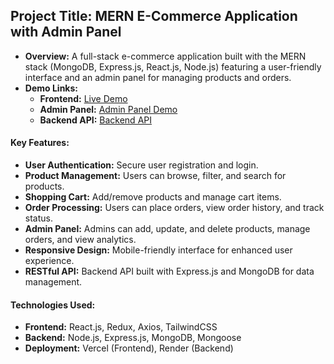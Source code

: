 



## Project Title: MERN E-Commerce Application with Admin Panel

- **Overview:** A full-stack e-commerce application built with the MERN stack (MongoDB, Express.js, React.js, Node.js) featuring a user-friendly interface and an admin panel for managing products and orders.
- **Demo Links:**
  - **Frontend:** [Live Demo](https://mern-e-commerce-app-ofhb.vercel.app/)
  - **Admin Panel:** [Admin Panel Demo](https://mern-e-commerce-app-admin.vercel.app/)
  - **Backend API:** [Backend API](https://mern-e-commerce-app-backend.onrender.com/)

  
#### Key Features:
- **User Authentication:** Secure user registration and login.
- **Product Management:** Users can browse, filter, and search for products.
- **Shopping Cart:** Add/remove products and manage cart items.
- **Order Processing:** Users can place orders, view order history, and track status.
- **Admin Panel:** Admins can add, update, and delete products, manage orders, and view analytics.
- **Responsive Design:** Mobile-friendly interface for enhanced user experience.
- **RESTful API:** Backend API built with Express.js and MongoDB for data management.

#### Technologies Used:
- **Frontend:** React.js, Redux, Axios, TailwindCSS
- **Backend:** Node.js, Express.js, MongoDB, Mongoose
- **Deployment:** Vercel (Frontend), Render (Backend)
